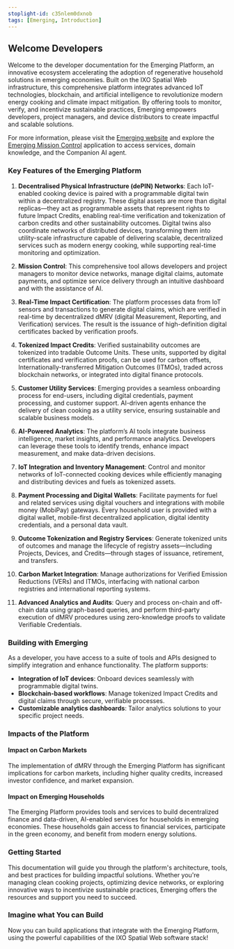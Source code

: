 ```yaml
---
stoplight-id: c35nlem0dxnob
tags: [Emerging, Introduction]
---
```


## Welcome Developers

Welcome to the developer documentation for the Emerging Platform, an innovative ecosystem accelerating the adoption of regenerative household solutions in emerging economies. Built on the IXO Spatial Web infrastructure, this comprehensive platform integrates advanced IoT technologies, blockchain, and artificial intelligence to revolutionize modern energy cooking and climate impact mitigation. By offering tools to monitor, verify, and incentivize sustainable practices, Emerging empowers developers, project managers, and device distributors to create impactful and scalable solutions.

For more information, please visit the [Emerging website](https://emerging.eco) and explore the [Emerging Mission Control](https://app.emerging.eco) application to access services, domain knowledge, and the Companion AI agent.

### Key Features of the Emerging Platform

1. **Decentralised Physical Infrastructure (dePIN) Networks**: Each IoT-enabled cooking device is paired with a programmable digital twin within a decentralized registry. These digital assets are more than digital replicas—they act as programmable assets that represent rights to future Impact Credits, enabling real-time verification and tokenization of carbon credits and other sustainability outcomes. Digital twins also coordinate networks of distributed devices, transforming them into utility-scale infrastructure capable of delivering scalable, decentralized services such as modern energy cooking, while supporting real-time monitoring and optimization.

2. **Mission Control**: This comprehensive tool allows developers and project managers to monitor device networks, manage digital claims, automate payments, and optimize service delivery through an intuitive dashboard and with the assistance of AI.

3. **Real-Time Impact Certification**: The platform processes data from IoT sensors and transactions to generate digital claims, which are verified in real-time by decentralized dMRV (digital Measurement, Reporting, and Verification) services. The result is the issuance of high-definition digital certificates backed by verification proofs.

4. **Tokenized Impact Credits**: Verified sustainability outcomes are tokenized into tradable Outcome Units. These units, supported by digital certificates and verification proofs, can be used for carbon offsets, Internationally-transferred Mitigation Outcomes (ITMOs), traded across blockchain networks, or integrated into digital finance protocols.

5. **Customer Utility Services**: Emerging provides a seamless onboarding process for end-users, including digital credentials, payment processing, and customer support. AI-driven agents enhance the delivery of clean cooking as a utility service, ensuring sustainable and scalable business models.

6. **AI-Powered Analytics**: The platform’s AI tools integrate business intelligence, market insights, and performance analytics. Developers can leverage these tools to identify trends, enhance impact measurement, and make data-driven decisions.

7. **IoT Integration and Inventory Management**: Control and monitor networks of IoT-connected cooking devices while efficiently managing and distributing devices and fuels as tokenized assets.

8. **Payment Processing and Digital Wallets**: Facilitate payments for fuel and related services using digital vouchers and integrations with mobile money (MobiPay) gateways. Every household user is provided with a digital wallet, mobile-first decentralized application, digital identity credentials, and a personal data vault.

9. **Outcome Tokenization and Registry Services**: Generate tokenized units of outcomes and manage the lifecycle of registry assets—including Projects, Devices, and Credits—through stages of issuance, retirement, and transfers.

10. **Carbon Market Integration**: Manage authorizations for Verified Emission Reductions (VERs) and ITMOs, interfacing with national carbon registries and international reporting systems.

11. **Advanced Analytics and Audits**: Query and process on-chain and off-chain data using graph-based queries, and perform third-party execution of dMRV procedures using zero-knowledge proofs to validate Verifiable Credentials.

### Building with Emerging

As a developer, you have access to a suite of tools and APIs designed to simplify integration and enhance functionality. The platform supports:

- **Integration of IoT devices**: Onboard devices seamlessly with programmable digital twins.
- **Blockchain-based workflows**: Manage tokenized Impact Credits and digital claims through secure, verifiable processes.
- **Customizable analytics dashboards**: Tailor analytics solutions to your specific project needs.

### Impacts of the Platform

#### Impact on Carbon Markets

The implementation of dMRV through the Emerging Platform has significant implications for carbon markets, including higher quality credits, increased investor confidence, and market expansion.

#### Impact on Emerging Households

The Emerging Platform provides tools and services to build decentralized finance and data-driven, AI-enabled services for households in emerging economies. These households gain access to financial services, participate in the green economy, and benefit from modern energy solutions.

### Getting Started

This documentation will guide you through the platform's architecture, tools, and best practices for building impactful solutions. Whether you're managing clean cooking projects, optimizing device networks, or exploring innovative ways to incentivize sustainable practices, Emerging offers the resources and support you need to succeed.

### Imagine what You can Build

Now you can build applications that integrate with the Emerging Platform, using the powerful capabilities of the IXO Spatial Web software stack!
